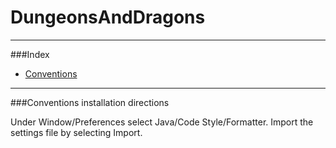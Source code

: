 # DungeonsAndDragons
***
###Index
- [Conventions](https://github.com/prasadamsaiteja/DungeonsAndDragons/wiki/Conventions)

***
###Conventions installation directions

Under Window/Preferences select Java/Code Style/Formatter. Import the settings file by selecting Import.
